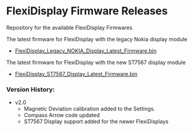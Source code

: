 # FlexiDisplay Firmware Releases
Repository for the available FlexiDisplay Firmwares

The latest firmware for FlexiDisplay with the legacy Nokia display module
- [FlexiDisplay_Legacy_NOKIA_Display_Latest_Firmware.bin](https://github.com/melihkarakelle/FlexiDisplay-Firmware-Releases/raw/main/With_Legacy_Nokia_Display/FlexiDisplay_Legacy_NOKIA_Display_Latest_Firmware.bin)

The latest firmware for FlexiDisplay with the new ST7567 display module
- [FlexiDisplay_ST7567_Display_Latest_Firmware.bin](https://github.com/melihkarakelle/FlexiDisplay-Firmware-Releases/raw/main/With_ST7567_Display/FlexiDisplay_ST7567_Display_Latest_Firmware.bin)



### Version History:
* v2.0  
  * Magnetic Deviation calibration added to the Settings.
  * Compass Arrow code updated
  * ST7567 Display support added for the newer FlexiDisplays
